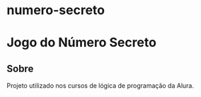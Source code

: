 # numero-secreto
<h1>Jogo do Número Secreto</h1>

<h2>Sobre</h2>
<p>Projeto utilizado nos cursos de lógica de programação da Alura.</p>
